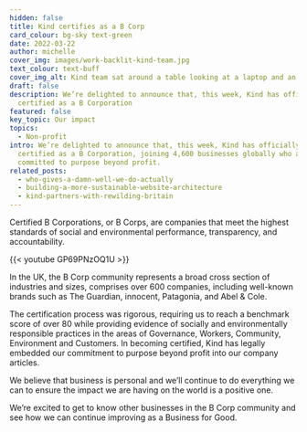 ```yaml
---
hidden: false
title: Kind certifies as a B Corp
card_colour: bg-sky text-green
date: 2022-03-22
author: michelle
cover_img: images/work-backlit-kind-team.jpg
text_colour: text-buff
cover_img_alt: Kind team sat around a table looking at a laptop and an ipad
draft: false
description: We’re delighted to announce that, this week, Kind has officially
  certified as a B Corporation
featured: false
key_topic: Our impact
topics:
  - Non-profit
intro: We’re delighted to announce that, this week, Kind has officially
  certified as a B Corporation, joining 4,600 businesses globally who are
  committed to purpose beyond profit.
related_posts:
  - who-gives-a-damn-well-we-do-actually
  - building-a-more-sustainable-website-architecture
  - kind-partners-with-rewilding-britain
---
```


Certified B Corporations, or B Corps, are companies that meet the highest standards of social and environmental performance, transparency, and accountability.

{{< youtube GP69PNzOQ1U >}}

In the UK, the B Corp community represents a broad cross section of industries and sizes, comprises over 600 companies, including well-known brands such as The Guardian, innocent, Patagonia, and Abel & Cole.

The certification process was rigorous, requiring us to reach a benchmark score of over 80 while providing evidence of socially and environmentally responsible practices in the areas of Governance, Workers, Community, Environment and Customers. In becoming certified, Kind has legally embedded our commitment to purpose beyond profit into our company articles.

We believe that business is personal and we’ll continue to do everything we can to ensure the impact we are having on the world is a positive one.

We’re excited to get to know other businesses in the B Corp community and see how we can continue improving as a Business for Good.
